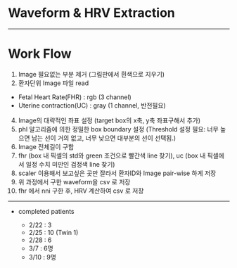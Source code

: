 # Waveform & HRV Extraction
-----

# Work Flow

1. Image 필요없는 부분 제거 (그림판에서 흰색으로 지우기)
2. 환자단위 Image 파일 read 
  - Fetal Heart Rate(FHR) : rgb (3 channel)
  - Uterine contraction(UC) : gray (1 channel, 반전필요)
4. Image의 대략적인 좌표 설정 (target box의 x축, y축 좌표구해서 추가)
5. phl 알고리즘에 의한 정밀한 box boundary 설정 (Threshold 설정 필요: 너무 높으면 남는 선이 거의 없고, 너무 낮으면 대부분의 선이 선택됨.)
6. Image 전체길이 구함
7. fhr (box 내 픽셀의 std와 green 조건으로 빨간색 line 찾기), uc (box 내 픽셀에서 일정 수치 미만인 검정색 line 찾기)
8. scaler 이용해서 보고싶은 곳만 잘라서 환자ID와 Image pair-wise 하게 저장
9. 위 과정에서 구한 waveform을 csv 로 저장
10. fhr 에서 nni 구한 후, HRV 계산하여 csv 로 저장


---


* completed patients 

  - 2/22 : 3
  - 2/25 : 10 (Twin 1)
  - 2/28 : 6 
  - 3/7 : 6명
  - 3/10 : 9명
